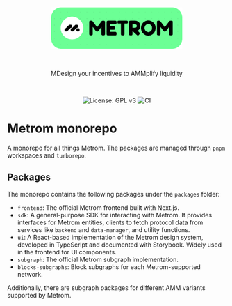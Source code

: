 <br />

<p align="center">
    <img src=".github/static/logo.svg" alt="Metrom logo" width="60%" />
</p>

<br />

<p align="center">
    MDesign your incentives to AMMplify liquidity
</p>

<br />

<p align="center">
    <img src="https://img.shields.io/badge/License-GPLv3-blue.svg" alt="License: GPL v3">
    <img src="https://github.com/metrom-xyz/monorepo/actions/workflows/ci.yml/badge.svg" alt="CI">
</p>

# Metrom monorepo

A monorepo for all things Metrom. The packages are managed through `pnpm`
workspaces and `turborepo`.

## Packages

The monorepo contains the following packages under the `packages` folder:

- `frontend`: The official Metrom frontend built with Next.js.
- `sdk`: A general-purpose SDK for interacting with Metrom. It provides
  interfaces for Metrom entities, clients to fetch protocol data from services
  like `backend` and `data-manager`, and utility functions.
- `ui`: A React-based implementation of the Metrom design system, developed in
  TypeScript and documented with Storybook. Widely used in the frontend for UI
  components.
- `subgraph`: The official Metrom subgraph implementation.
- `blocks-subgraphs`: Block subgraphs for each Metrom-supported network.

Additionally, there are subgraph packages for different AMM variants supported
by Metrom.
